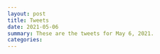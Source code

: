 ```yaml
---
layout: post
title: Tweets
date: 2021-05-06
summary: These are the tweets for May 6, 2021.
categories:
---
```


